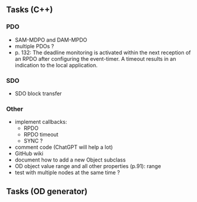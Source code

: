 ## Tasks (C++)
### PDO
- SAM-MDPO and DAM-MPDO
- multiple PDOs ?
- p. 132: The deadline monitoring is activated within the next reception of an RPDO after configuring the event-timer. A timeout results in an indication to the local application.

### SDO
- SDO block transfer

### Other
- implement callbacks:
    - RPDO
    - RPDO timeout
    - SYNC ?
- comment code (ChatGPT will help a lot)
- GitHub wiki
- document how to add a new Object subclass
- OD object value range and all other properties (p.91): range
- test with multiple nodes at the same time ?

## Tasks (OD generator)
